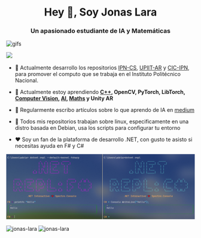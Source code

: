 <h1 align="center">Hey 👋, Soy Jonas Lara</h1>
<h3 align="center">Un apasionado estudiante de IA y Matemáticas</h3>

![gifs](./Sources/CVision.gif)

![](https://komarev.com/ghpvc/?username=Jonas-Lara)

- 🔭 Actualmente desarrollo los repositorios [IPN-CS](https://github.com/Jonas-Lara/IPN-CS), [UPIIT-AR](https://github.com/Jonas-Lara/UPIIT-AR) y [CIC-IPN](https://github.com/Jonas-Lara/CIC-CNN), para promover el computo que se trabaja en el Instituto Politécnico Nacional. 
- 🌱 Actualmente estoy aprendiendo **[C++](https://github.com/Jonas-Lara/Victory-cpp), OpenCV, PyTorch, LibTorch, [Computer Vision](https://github.com/Jonas-Lara/Computer-Vision), [AI](https://github.com/Jonas-Lara/AI-cpp), [Maths](https://github.com/Jonas-Lara/Piton) y Unity AR**

- 📝 Regularmente escribo artículos sobre lo que aprendo de IA en [medium](https://medium.com/@jonas_lara)

- 🐧 Todos mis repositorios trabajan sobre linux, especificamente en una distro basada en Debian, usa los scripts para configurar tu entorno

- ❤️ Soy un fan de la plataforma de desarrollo .NET, con gusto te asisto si necesitas ayuda en F# y C#

![](./Sources/dotnet%20repl.png)

<!--
<h3 align="left">Herramientas y lenguajes:</h3>
<p align="left"> <a href="https://www.cprogramming.com/" target="_blank" rel="noreferrer"> <img src="https://raw.githubusercontent.com/devicons/devicon/master/icons/c/c-original.svg" alt="c" width="40" height="40"/> </a> <a href="https://www.w3schools.com/cpp/" target="_blank" rel="noreferrer"> <img src="https://raw.githubusercontent.com/devicons/devicon/master/icons/cplusplus/cplusplus-original.svg" alt="cplusplus" width="40" height="40"/> </a> <a href="https://www.w3schools.com/cs/" target="_blank" rel="noreferrer"> <img src="https://raw.githubusercontent.com/devicons/devicon/master/icons/csharp/csharp-original.svg" alt="csharp" width="40" height="40"/> </a> <a href="https://www.gtk.org/" target="_blank" rel="noreferrer"> <img src="https://upload.wikimedia.org/wikipedia/commons/7/71/GTK_logo.svg" alt="gtk" width="40" height="40"/> </a> <a href="https://opencv.org/" target="_blank" rel="noreferrer"> <img src="https://www.vectorlogo.zone/logos/opencv/opencv-icon.svg" alt="opencv" width="40" height="40"/> </a> <a href="https://www.python.org" target="_blank" rel="noreferrer"> <img src="https://raw.githubusercontent.com/devicons/devicon/master/icons/python/python-original.svg" alt="python" width="40" height="40"/> </a> <a href="https://pytorch.org/" target="_blank" rel="noreferrer"> <img src="https://www.vectorlogo.zone/logos/pytorch/pytorch-icon.svg" alt="pytorch" width="40" height="40"/> </a> <a href="https://unity.com/" target="_blank" rel="noreferrer"> <img src="https://www.vectorlogo.zone/logos/unity3d/unity3d-icon.svg" alt="unity" width="40" height="40"/> </a> </p>
-->

<p><img align="left" src="https://github-readme-stats.vercel.app/api/top-langs?username=jonas-lara&show_icons=true&locale=en&layout=compact" alt="jonas-lara" /></p>

<p>&nbsp;<img align="rigth" src="https://github-readme-stats.vercel.app/api?username=jonas-lara&show_icons=true&locale=en" alt="jonas-lara" /></p>
